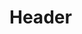 <!-- TITLE: Form Icicle -->
<!-- SUBTITLE: Rapidly chills ambient moisture into an icicle sharp enough to be used as a weapon. -->

# Header
